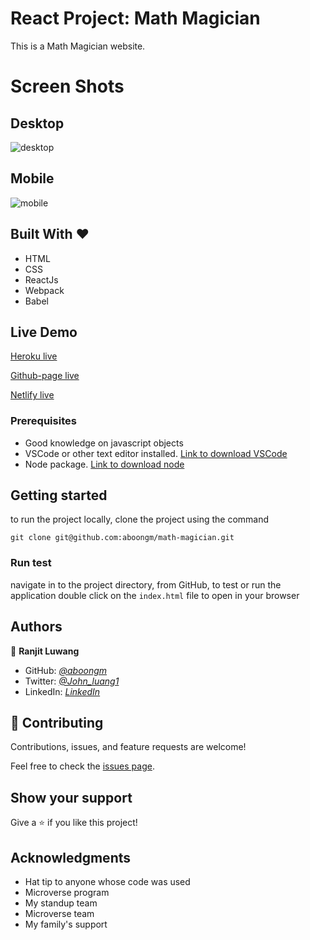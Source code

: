 # React Project: Math Magician

This is a Math Magician website.

# Screen Shots

## Desktop

![desktop](https://user-images.githubusercontent.com/49184579/166872209-504f5307-8620-4528-92df-dd9774c074b8.png)

## Mobile

![mobile](https://user-images.githubusercontent.com/49184579/166872217-1ee9e5c3-f1c8-46f0-96bd-d0c90c6a3d9e.png)

## Built With &hearts;

- HTML
- CSS
- ReactJs
- Webpack
- Babel

## Live Demo

[Heroku live](https://math-magician-aboong1.herokuapp.com/)

[Github-page live](https://aboongm.github.io/math-magician/)

[Netlify live](https://math-magician-aboong.netlify.app/)

### Prerequisites

- Good knowledge on javascript objects
- VSCode or other text editor installed. [Link to download VSCode](https://code.visualstudio.com/download)
- Node package. [Link to download node](https://nodejs.org/en/download/)

## Getting started

to run the project locally, clone the project using the command

`git clone git@github.com:aboongm/math-magician.git`

### Run test

navigate in to the project directory, from GitHub,
to test or run the application double click on the `index.html` file to open in your browser

## Authors

👤 **Ranjit Luwang**

- GitHub: _[@aboongm](https://github.com/aboongm)_
- Twitter: _[@John_luang1](https://twitter.com/John_luang1)_
- LinkedIn: _[LinkedIn](https://www.linkedin.com/in/mayengbam-ranjit-luwang-31962418/)_

## 🤝 Contributing

Contributions, issues, and feature requests are welcome!

Feel free to check the [issues page](../../issues/).

## Show your support

Give a ⭐️ if you like this project!

## Acknowledgments

- Hat tip to anyone whose code was used
- Microverse program
- My standup team
- Microverse team
- My family's support
